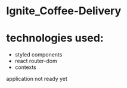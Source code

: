 # Ignite_Coffee-Delivery

# technologies used: 
- styled components
- react router-dom
- contexts

application not ready yet
